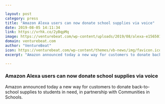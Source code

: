 ```yaml
---

layout: post
category: press
title: "Amazon Alexa users can now donate school supplies via voice"
date: 2019-08-05 14:11:34
link: https://vrhk.co/2yBqpMq
image: https://venturebeat.com/wp-content/uploads/2019/08/alexa-e1565013274907.png?w=1200&strip=all
domain: venturebeat.com
author: "VentureBeat"
icon: https://venturebeat.com/wp-content/themes/vb-news/img/favicon.ico
excerpt: "Amazon announced today a new way for customers to donate back-to-school supplies to students in need, in partnership with Communities in Schools."

---
```


### Amazon Alexa users can now donate school supplies via voice

Amazon announced today a new way for customers to donate back-to-school supplies to students in need, in partnership with Communities in Schools.